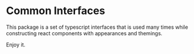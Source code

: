 # Common Interfaces

This package is a set of typescript interfaces that is used many times while constructing react components with appearances and themings.

Enjoy it.
